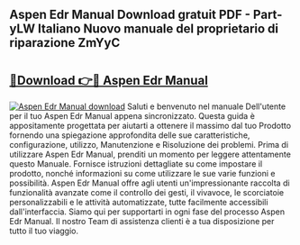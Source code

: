## Aspen Edr Manual Download gratuit PDF - Part-yLW Italiano Nuovo manuale del proprietario di riparazione ZmYyC

# <h2><a href="http://dfbubr.blite.top/?on=Aspen+Edr+Manual">🔗Download 👉🔴 Aspen Edr Manual</a></h2>

[![Aspen Edr Manual download](https://i.imgur.com/lujVjoI.png)](http://dfbubr.blite.top/?on=Aspen+Edr+Manual)
Saluti e benvenuto nel manuale Dell'utente per il tuo Aspen Edr Manual appena sincronizzato. Questa guida è appositamente progettata per aiutarti a ottenere il massimo dal tuo Prodotto fornendo una spiegazione approfondita delle sue caratteristiche, configurazione, utilizzo, Manutenzione e Risoluzione dei problemi. Prima di utilizzare Aspen Edr Manual, prenditi un momento per leggere attentamente questo Manuale. Fornisce istruzioni dettagliate su come impostare il prodotto, nonché informazioni su come utilizzare le sue varie funzioni e possibilità. Aspen Edr Manual offre agli utenti un'impressionante raccolta di funzionalità avanzate come il controllo dei gesti, il vivavoce, le scorciatoie personalizzabili e le attività automatizzate, tutte facilmente accessibili dall'interfaccia. Siamo qui per supportarti in ogni fase del processo Aspen Edr Manual. Il nostro Team di assistenza clienti è a tua disposizione per tutto il tuo viaggio.

